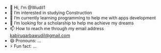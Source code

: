 - 👋 Hi, I’m @Wudil1
- 👀 I’m interested in studying Construction 
- 🌱 I’m currently learning programming to help me with apps development 
- 💞️ I’m looking for a scholarship to help me achieve my dreams 
- 📫 How to reach me through my email address kabirugarbawudil@gmail.com
- 😄 Pronouns: ...
- ⚡ Fun fact: ...

<!---
Wudil1/Wudil1 is a ✨ special ✨ repository because its `README.md` (this file) appears on your GitHub profile.
You can click the Preview link to take a look at your changes.
--->
